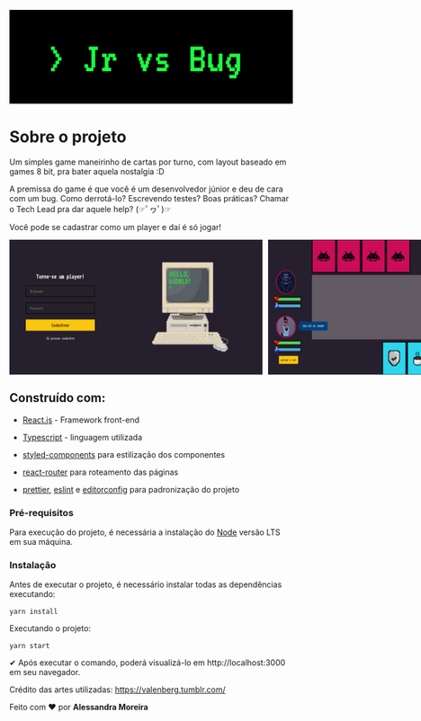 <p align="center">
  <img src="./src/assets/images/logo.png">
</p>

# Sobre o projeto

Um simples game maneirinho de cartas por turno, com layout baseado em games 8 bit, pra bater aquela nostalgia :D

A premissa do game é que você é um desenvolvedor júnior e deu de cara com um bug. Como derrotá-lo? Escrevendo testes? Boas práticas? Chamar o Tech Lead pra dar aquele help? (☞ﾟヮﾟ)☞

Você pode se cadastrar como um player e daí é só jogar!

<div style="display: flex; align-items: center">
<img src="./src/assets/images/Screenshot1.png" height="240px" width="450px" style="margin-right: 10px">
<img src="./src/assets/images/Screenshot2.png"
height="240px" width="450px">
</div>

## Construído com:

- [React.js](https://pt-br.reactjs.org/) - Framework front-end

- [Typescript](https://www.typescriptlang.org/) - linguagem utilizada

- [styled-components](https://styled-components.com/) para estilização dos componentes

- [react-router](https://github.com/ReactTraining/react-router) para roteamento das páginas

- [prettier](https://prettier.io/), [eslint](https://eslint.org/) e [editorconfig](https://editorconfig.org/) para padronização do projeto

### Pré-requisitos

Para execução do projeto, é necessária a instalação do [Node](https://nodejs.org/en/) versão LTS em sua máquina.

### Instalação

Antes de executar o projeto, é necessário instalar todas as dependências executando:

```
yarn install
```

Executando o projeto:

```
yarn start
```

✔ Após executar o comando, poderá visualizá-lo em http://localhost:3000 em seu navegador.

Crédito das artes utilizadas: https://valenberg.tumblr.com/

Feito com ❤ por **Alessandra Moreira**
